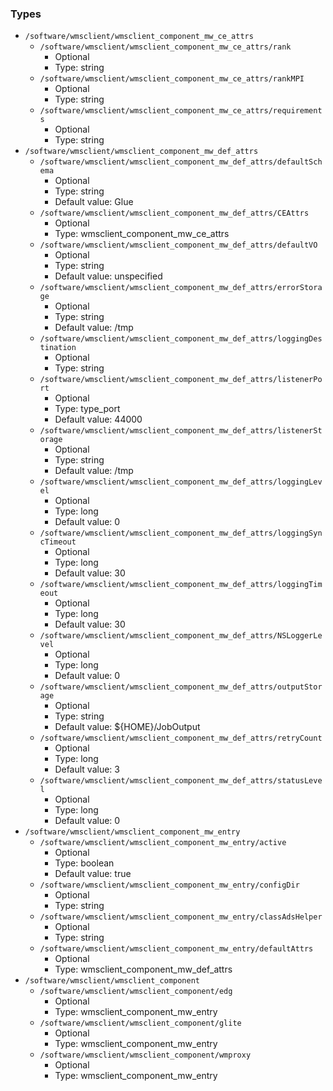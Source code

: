 
### Types

 - `/software/wmsclient/wmsclient_component_mw_ce_attrs`
    - `/software/wmsclient/wmsclient_component_mw_ce_attrs/rank`
        - Optional
        - Type: string
    - `/software/wmsclient/wmsclient_component_mw_ce_attrs/rankMPI`
        - Optional
        - Type: string
    - `/software/wmsclient/wmsclient_component_mw_ce_attrs/requirements`
        - Optional
        - Type: string
 - `/software/wmsclient/wmsclient_component_mw_def_attrs`
    - `/software/wmsclient/wmsclient_component_mw_def_attrs/defaultSchema`
        - Optional
        - Type: string
        - Default value: Glue
    - `/software/wmsclient/wmsclient_component_mw_def_attrs/CEAttrs`
        - Optional
        - Type: wmsclient_component_mw_ce_attrs
    - `/software/wmsclient/wmsclient_component_mw_def_attrs/defaultVO`
        - Optional
        - Type: string
        - Default value: unspecified
    - `/software/wmsclient/wmsclient_component_mw_def_attrs/errorStorage`
        - Optional
        - Type: string
        - Default value: /tmp
    - `/software/wmsclient/wmsclient_component_mw_def_attrs/loggingDestination`
        - Optional
        - Type: string
    - `/software/wmsclient/wmsclient_component_mw_def_attrs/listenerPort`
        - Optional
        - Type: type_port
        - Default value: 44000
    - `/software/wmsclient/wmsclient_component_mw_def_attrs/listenerStorage`
        - Optional
        - Type: string
        - Default value: /tmp
    - `/software/wmsclient/wmsclient_component_mw_def_attrs/loggingLevel`
        - Optional
        - Type: long
        - Default value: 0
    - `/software/wmsclient/wmsclient_component_mw_def_attrs/loggingSyncTimeout`
        - Optional
        - Type: long
        - Default value: 30
    - `/software/wmsclient/wmsclient_component_mw_def_attrs/loggingTimeout`
        - Optional
        - Type: long
        - Default value: 30
    - `/software/wmsclient/wmsclient_component_mw_def_attrs/NSLoggerLevel`
        - Optional
        - Type: long
        - Default value: 0
    - `/software/wmsclient/wmsclient_component_mw_def_attrs/outputStorage`
        - Optional
        - Type: string
        - Default value: ${HOME}/JobOutput
    - `/software/wmsclient/wmsclient_component_mw_def_attrs/retryCount`
        - Optional
        - Type: long
        - Default value: 3
    - `/software/wmsclient/wmsclient_component_mw_def_attrs/statusLevel`
        - Optional
        - Type: long
        - Default value: 0
 - `/software/wmsclient/wmsclient_component_mw_entry`
    - `/software/wmsclient/wmsclient_component_mw_entry/active`
        - Optional
        - Type: boolean
        - Default value: true
    - `/software/wmsclient/wmsclient_component_mw_entry/configDir`
        - Optional
        - Type: string
    - `/software/wmsclient/wmsclient_component_mw_entry/classAdsHelper`
        - Optional
        - Type: string
    - `/software/wmsclient/wmsclient_component_mw_entry/defaultAttrs`
        - Optional
        - Type: wmsclient_component_mw_def_attrs
 - `/software/wmsclient/wmsclient_component`
    - `/software/wmsclient/wmsclient_component/edg`
        - Optional
        - Type: wmsclient_component_mw_entry
    - `/software/wmsclient/wmsclient_component/glite`
        - Optional
        - Type: wmsclient_component_mw_entry
    - `/software/wmsclient/wmsclient_component/wmproxy`
        - Optional
        - Type: wmsclient_component_mw_entry
